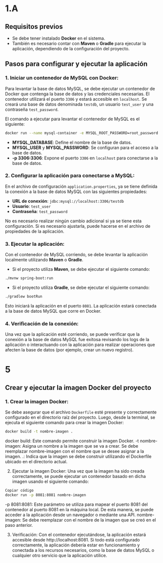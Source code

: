 # 1.A 
## **Requisitos previos**
- Se debe tener instalado **Docker** en el sistema. 
- También es necesario contar con **Maven** o **Gradle** para ejecutar la aplicación, dependiendo de la configuración del proyecto.

## **Pasos para configurar y ejecutar la aplicación**

### **1. Iniciar un contenedor de MySQL con Docker:**

Para levantar la base de datos MySQL, se debe ejecutar un contenedor de Docker que contenga la base de datos y las credenciales necesarias. El contenedor utilizará el puerto `3306` y estará accesible en `localhost`. Se creará una base de datos denominada `testdb`, un usuario `test_user` y una contraseña `test_password`.

El comando a ejecutar para levantar el contenedor de MySQL es el siguiente:

```bash
docker run --name mysql-container -e MYSQL_ROOT_PASSWORD=root_password -e MYSQL_DATABASE=testdb -e MYSQL_USER=test_user -e MYSQL_PASSWORD=test_password -p 3306:3306 -d mysql:5.7
```

- **MYSQL_DATABASE**: Define el nombre de la base de datos.
- **MYSQL_USER** y **MYSQL_PASSWORD**: Se configuran para el acceso a la base de datos.
- **-p 3306:3306**: Expone el puerto `3306` en `localhost` para conectarse a la base de datos.

### **2. Configurar la aplicación para conectarse a MySQL:**

En el archivo de configuración `application.properties`, ya se tiene definida la conexión a la base de datos MySQL con las siguientes propiedades:

- **URL de conexión**: `jdbc:mysql://localhost:3306/testdb`
- **Usuario**: `test_user`
- **Contraseña**: `test_password`

No es necesario realizar ningún cambio adicional si ya se tiene esta configuración. Si es necesario ajustarla, puede hacerse en el archivo de propiedades de la aplicación.

### **3. Ejecutar la aplicación:**

Con el contenedor de MySQL corriendo, se debe levantar la aplicación localmente utilizando **Maven** o **Gradle**.

- Si el proyecto utiliza **Maven**, se debe ejecutar el siguiente comando:

```bash
./mvnw spring-boot:run
```

- Si el proyecto utiliza **Gradle**, se debe ejecutar el siguiente comando:

```bash
./gradlew bootRun
```

Esto iniciará la aplicación en el puerto `8081`. La aplicación estará conectada a la base de datos MySQL que corre en Docker.

### **4. Verificación de la conexión:**

Una vez que la aplicación esté corriendo, se puede verificar que la conexión a la base de datos MySQL fue exitosa revisando los logs de la aplicación o interactuando con la aplicación para realizar operaciones que afecten la base de datos (por ejemplo, crear un nuevo registro).

# 5 

## Crear y ejecutar la imagen Docker del proyecto

### 1. Crear la imagen Docker:

Se debe asegurar que el archivo `Dockerfile` esté presente y correctamente configurado en el directorio raíz del proyecto. Luego, desde la terminal, se ejecuta el siguiente comando para crear la imagen Docker:

```bash
docker build -t nombre-imagen .
```
docker build: Este comando permite construir la imagen Docker.
-t nombre-imagen: Asigna un nombre a la imagen que se va a crear. Se debe reemplazar nombre-imagen con el nombre que se desee asignar a la imagen.
.: Indica que la imagen se debe construir utilizando el Dockerfile ubicado en el directorio actual.

2. Ejecutar la imagen Docker:
Una vez que la imagen ha sido creada correctamente, se puede ejecutar un contenedor basado en dicha imagen usando el siguiente comando:

```bash
Copiar código
docker run -p 8081:8081 nombre-imagen
```
-p 8081:8081: Este parámetro se utiliza para mapear el puerto 8081 del contenedor al puerto 8081 en la máquina local. De esta manera, se puede acceder a la aplicación desde un navegador o mediante una API.
nombre-imagen: Se debe reemplazar con el nombre de la imagen que se creó en el paso anterior.

3. Verificación:
Con el contenedor ejecutándose, la aplicación estará accesible desde http://localhost:8081. Si todo está configurado correctamente, la aplicación debería estar en funcionamiento y conectada a los recursos necesarios, como la base de datos MySQL o cualquier otro servicio que la aplicación utilice.
